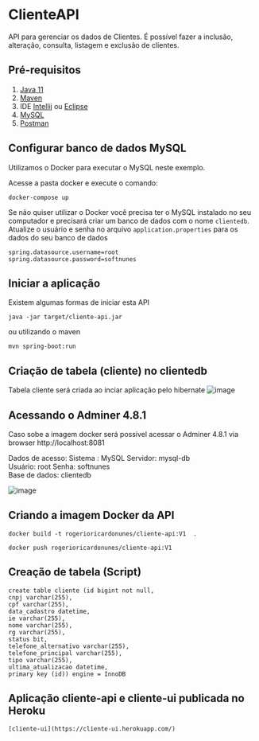 # ClienteAPI

API para gerenciar os dados de Clientes. É possível fazer a inclusão, alteração, consulta, listagem e exclusão de clientes. 

## Pré-requisitos

1. [Java 11](https://www.oracle.com/br/java/technologies/javase/jdk11-archive-downloads.html)
2. [Maven](https://maven.apache.org/download.cgi)
3. IDE [Intellij](https://www.jetbrains.com/idea/download/#section=windows) ou [Eclipse](https://www.eclipse.org/downloads/packages/)
4. [MySQL](https://dev.mysql.com/downloads/installer/)
5. [Postman](https://www.postman.com/downloads/)

## Configurar banco de dados MySQL

  Utilizamos o Docker para executar o MySQL neste exemplo.

 Acesse a pasta docker e execute o comando:
    
    docker-compose up

 Se não quiser utilizar o Docker você precisa ter o MySQL instalado no seu computador e precisará criar um banco de dados 
com o nome `clientedb`. Atualize o usuário e senha no arquivo `application.properties` para os dados do seu banco de dados

    spring.datasource.username=root
    spring.datasource.password=softnunes


## Iniciar a aplicação

  Existem algumas formas de iniciar esta API

    java -jar target/cliente-api.jar

ou utilizando o maven

    mvn spring-boot:run
    
 
## Criação de tabela (cliente) no clientedb

Tabela cliente  será criada ao inciar aplicação pelo hibernate
![image](https://github.com/rogeriornunes/cliente-api/assets/80980856/df50a51b-4553-4a75-8832-c21b4a7616ea)


## Acessando o Adminer 4.8.1

Caso sobe a imagem docker será possivel acessar o Adminer 4.8.1 via browser http://localhost:8081

Dados de acesso:
Sistema	: MySQL
Servidor: mysql-db	
Usuário: root
Senha: softnunes	
Base de dados: clientedb

![image](https://github.com/rogeriornunes/cliente-api/assets/80980856/bd8385aa-47ee-4ea2-96ab-a14d404caf0e)


## Criando a imagem Docker da API

    docker build -t rogerioricardonunes/cliente-api:V1  .

    docker push rogerioricardonunes/cliente-api:V1
    

## Creação de tabela (Script)

    create table cliente (id bigint not null,
    cnpj varchar(255),
    cpf varchar(255),
    data_cadastro datetime,
    ie varchar(255),
    nome varchar(255),
    rg varchar(255),
    status bit,
    telefone_alternativo varchar(255),
    telefone_principal varchar(255),
    tipo varchar(255),
    ultima_atualizacao datetime,
    primary key (id)) engine = InnoDB


## Aplicação cliente-api e cliente-ui publicada no Heroku

    [cliente-ui](https://cliente-ui.herokuapp.com/)  

